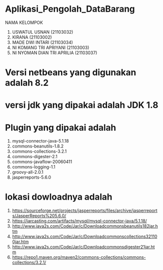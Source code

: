 # Aplikasi_Pengolah_DataBarang

NAMA KELOMPOK
1. USWATUL USNAN (21103032)
2. KIRANA (21103002)
3. MADE DWI INTARI (21103034)
4. NI KOMANG TRI APRIYANI (21103003)
5. NI NYOMAN DIAN TRI APRILIA (21103037) 

# Versi netbeans yang digunakan adalah 8.2
# versi jdk yang dipakai adalah JDK 1.8
# Plugin yang dipakai adalah 
 1. mysql-connector-java-5.1.18
 2. commons-beanutils-1.8.2
 3. commons-collections-3.2.1
 4. commons-digester-2.1
 5. commons-javaflow-20060411
 6. commons-logging-1.1
 7. groovy-all-2.0.1
 8. jasperreports-5.6.0
# lokasi dowloadnya adalah 
1. https://sourceforge.net/projects/jasperreports/files/archive/jasperreports/JasperReports%205.6.0/
2. https://jarcasting.com/artifacts/mysql/mysql-connector-java/5.1.18/
3. http://www.java2s.com/Code/Jar/c/Downloadcommonsbeanutils182jar.htm
4. http://www.java2s.com/Code/Jar/c/Downloadcommonscollections321100jar.htm
5. http://www.java2s.com/Code/Jar/c/Downloadcommonsdigester21jar.htm
6. https://repo1.maven.org/maven2/commons-collections/commons-collections/3.2.1/
